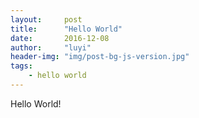```yaml
---
layout:     post
title:      "Hello World"
date:       2016-12-08
author:     "luyi"
header-img: "img/post-bg-js-version.jpg"
tags:
    - hello world
---
```


Hello World!

